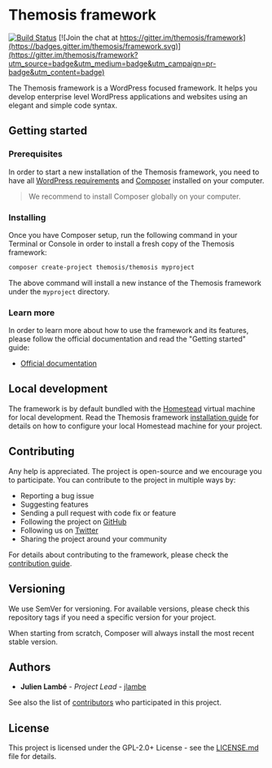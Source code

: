 Themosis framework
==================

[![Build Status](https://travis-ci.com/themosis/framework.svg?branch=develop)](https://travis-ci.com/themosis/framework)
[![Join the chat at https://gitter.im/themosis/framework](https://badges.gitter.im/themosis/framework.svg)](https://gitter.im/themosis/framework?utm_source=badge&utm_medium=badge&utm_campaign=pr-badge&utm_content=badge)

The Themosis framework is a WordPress focused framework. It helps you develop enterprise level WordPress applications and websites using an elegant and simple code syntax.

Getting started
---------------

### Prerequisites

In order to start a new installation of the Themosis framework, you need to have all [WordPress requirements](https://wordpress.org/about/requirements/) and [Composer](https://getcomposer.org/) installed on your computer.

> We recommend to install Composer globally on your computer.

### Installing

Once you have Composer setup, run the following command in your Terminal or Console in order to install a fresh copy of the Themosis framework:

```bash
composer create-project themosis/themosis myproject
```

The above command will install a new instance of the Themosis framework under the `myproject` directory.

### Learn more

In order to learn more about how to use the framework and its features, please follow the official documentation and read the "Getting started" guide:

- [Official documentation](https://framework.themosis.com)

Local development
-----------------

The framework is by default bundled with the [Homestead](https://laravel.com/docs/homestead) virtual machine for local development. Read the Themosis framework [installation guide](https://framework.themosis.com/docs/2.0/installation/) for details on how to configure your local Homestead machine for your project.

Contributing
------------
Any help is appreciated. The project is open-source and we encourage you to participate. You can contribute to the project in multiple ways by:

- Reporting a bug issue
- Suggesting features
- Sending a pull request with code fix or feature
- Following the project on [GitHub](https://github.com/themosis/framework)
- Following us on [Twitter](https://twitter.com/Themosis)
- Sharing the project around your community

For details about contributing to the framework, please check the [contribution guide](http://framework.themosis.com/docs/2.0/contributing).

Versioning
----------

We use SemVer for versioning. For available versions, please check this repository tags if you need a specific version for your project.

When starting from scratch, Composer will always install the most recent stable version.

Authors
-------

- **Julien Lambé** - *Project Lead* - [jlambe](https://github.com/jlambe)

See also the list of [contributors](https://github.com/themosis/framework/graphs/contributors) who participated in this project.

License
-------

This project is licensed under the GPL-2.0+ License - see the [LICENSE.md](https://github.com/themosis/framework/LICENSE.md) file for details.
